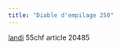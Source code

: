```yaml
---
title: "Diable d'empilage 250"
---
```


[landi](notes/utilisateurs/fournisseurs/landi.md) 55chf article 20485 